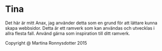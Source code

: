 # Tina

Det här är mitt Anax, jag använder detta som en grund för att lättare kunna skapa webbsidor. 
Detta är ett ramverk som kan användas och utvecklas i allra flesta fall.
Använd gärna som inspiration till ditt ramverk.

Copyright @ Martina Ronnysdotter 2015
